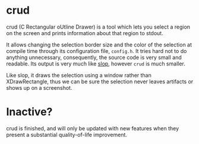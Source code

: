 # crud
crud (C Rectangular oUtline Drawer) is a tool which lets you select a region on the screen and prints information about that region to stdout.

It allows changing the selection border size and the color of the selection at compile time through its configuration file, `config.h`. It tries hard not to do anything unnecessary, consequently, the source code is very small and readable. Its output is very much like [slop](https://github.com/naelstrof/slop), however `crud` is much smaller.

Like slop, it draws the selection using a window rather than XDrawRectangle, thus we can be sure the selection never leaves artifacts or shows up on a screenshot.

# Inactive?
crud is finished, and will only be updated with new features when they present a substantial quality-of-life improvement.
